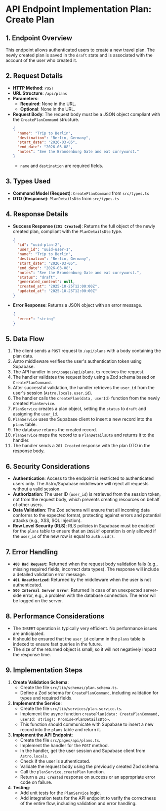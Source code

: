 # API Endpoint Implementation Plan: Create Plan

## 1. Endpoint Overview
This endpoint allows authenticated users to create a new travel plan. The newly created plan is saved in the `draft` state and is associated with the account of the user who created it.

## 2. Request Details
- **HTTP Method**: `POST`
- **URL Structure**: `/api/plans`
- **Parameters**:
  - **Required**: None in the URL.
  - **Optional**: None in the URL.
- **Request Body**: The request body must be a JSON object compliant with the `CreatePlanCommand` structure.
  ```json
  {
    "name": "Trip to Berlin",
    "destination": "Berlin, Germany",
    "start_date": "2026-03-05",
    "end_date": "2026-03-08",
    "notes": "See the Brandenburg Gate and eat currywurst."
  }
  ```
  - `name` and `destination` are required fields.

## 3. Types Used
- **Command Model (Request)**: `CreatePlanCommand` from `src/types.ts`
- **DTO (Response)**: `PlanDetailsDto` from `src/types.ts`

## 4. Response Details
- **Success Response (`201 Created`)**: Returns the full object of the newly created plan, compliant with the `PlanDetailsDto` type.
  ```json
  {
    "id": "uuid-plan-2",
    "user_id": "uuid-user-1",
    "name": "Trip to Berlin",
    "destination": "Berlin, Germany",
    "start_date": "2026-03-05",
    "end_date": "2026-03-08",
    "notes": "See the Brandenburg Gate and eat currywurst.",
    "status": "draft",
    "generated_content": null,
    "created_at": "2025-10-25T12:00:00Z",
    "updated_at": "2025-10-25T12:00:00Z"
  }
  ```
- **Error Response**: Returns a JSON object with an error message.
  ```json
  {
    "error": "string"
  }
  ```

## 5. Data Flow
1. The client sends a `POST` request to `/api/plans` with a body containing the plan data.
2. Astro middleware verifies the user's authentication token using Supabase.
3. The API handler in `src/pages/api/plans.ts` receives the request.
4. The handler validates the request body using a Zod schema based on `CreatePlanCommand`.
5. After successful validation, the handler retrieves the `user_id` from the user's session (`Astro.locals.user.id`).
6. The handler calls the `createPlan(data, userId)` function from the newly created `PlanService`.
7. `PlanService` creates a plan object, setting the `status` to `draft` and assigning the `user_id`.
8. `PlanService` uses the Supabase client to insert a new record into the `plans` table.
9. The database returns the created record.
10. `PlanService` maps the record to a `PlanDetailsDto` and returns it to the handler.
11. The handler sends a `201 Created` response with the plan DTO in the response body.

## 6. Security Considerations
- **Authentication**: Access to the endpoint is restricted to authenticated users only. The Astro/Supabase middleware will reject all requests without a valid session.
- **Authorization**: The user ID (`user_id`) is retrieved from the session token, not from the request body, which prevents creating resources on behalf of other users.
- **Data Validation**: The Zod schema will ensure that all incoming data conforms to the expected format, protecting against errors and potential attacks (e.g., XSS, SQL Injection).
- **Row Level Security (RLS)**: RLS policies in Supabase must be enabled for the `plans` table to ensure that an `INSERT` operation is only allowed if the `user_id` of the new row is equal to `auth.uid()`.

## 7. Error Handling
- **`400 Bad Request`**: Returned when the request body validation fails (e.g., missing required fields, incorrect data types). The response will include a detailed validation error message.
- **`401 Unauthorized`**: Returned by the middleware when the user is not authenticated.
- **`500 Internal Server Error`**: Returned in case of an unexpected server-side error, e.g., a problem with the database connection. The error will be logged on the server.

## 8. Performance Considerations
- The `INSERT` operation is typically very efficient. No performance issues are anticipated.
- It should be ensured that the `user_id` column in the `plans` table is indexed to ensure fast queries in the future.
- The size of the returned object is small, so it will not negatively impact the response time.

## 9. Implementation Steps
1. **Create Validation Schema**:
   - Create the file `src/lib/schemas/plan.schema.ts`.
   - Define a Zod schema for `CreatePlanCommand`, including validation for types and required fields.
2. **Implement the Service**:
   - Create the file `src/lib/services/plan.service.ts`.
   - Implement the async function `createPlan(data: CreatePlanCommand, userId: string): Promise<PlanDetailsDto>`.
   - This function should communicate with Supabase to insert a new record into the `plans` table and return it.
3. **Implement the API Endpoint**:
   - Create the file `src/pages/api/plans.ts`.
   - Implement the handler for the `POST` method.
   - In the handler, get the user session and Supabase client from `Astro.locals`.
   - Check if the user is authenticated.
   - Validate the request body using the previously created Zod schema.
   - Call the `planService.createPlan` function.
   - Return a `201 Created` response on success or an appropriate error code on failure.
4. **Testing**:
   - Add unit tests for the `PlanService` logic.
   - Add integration tests for the API endpoint to verify the correctness of the entire flow, including validation and error handling.
